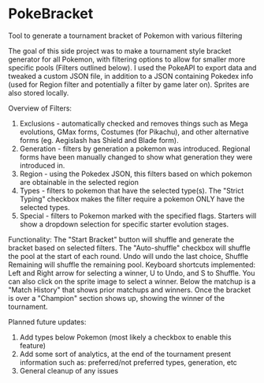 # PokeBracket
Tool to generate a tournament bracket of Pokemon with various filtering

The goal of this side project was to make a tournament style bracket generator for all Pokemon, with filtering options to allow for smaller more specific pools (Filters outlined below).
I used the PokeAPI to export data and tweaked a custom JSON file, in addition to a JSON containing Pokedex info (used for Region filter and potentially a filter by game later on).  Sprites are also stored locally.

Overview of Filters:
1. Exclusions - automatically checked and removes things such as Mega evolutions, GMax forms, Costumes (for Pikachu), and other alternative forms (eg. Aegislash has Shield and Blade form).
2. Generation - filters by generation a pokemon was introduced.  Regional forms have been manually changed to show what generation they were introduced in.
3. Region - using the Pokedex JSON, this filters based on which pokemon are obtainable in the selected region
4. Types - filters to pokemon that have the selected type(s).  The "Strict Typing" checkbox makes the filter require a pokemon ONLY have the selected types.
5. Special - filters to Pokemon marked with the specified flags.  Starters will show a dropdown selection for specific starter evolution stages.

Functionality:
The "Start Bracket" button will shuffle and generate the bracket based on selected filters.
The "Auto-shuffle" checkbox will shuffle the pool at the start of each round.
Undo will undo the last choice, Shuffle Remaining will shuffle the remaining pool.
Keyboard shortcuts implemented: Left and Right arrow for selecting a winner, U to Undo, and S to Shuffle.
You can also click on the sprite image to select a winner.
Below the matchup is a "Match History" that shows prior matchups and winners.
Once the bracket is over a "Champion" section shows up, showing the winner of the tournament.


Planned future updates:
1. Add types below Pokemon (most likely a checkbox to enable this feature)
2. Add some sort of analytics, at the end of the tournament present information such as: preferred/not preferred types, generation, etc
3. General cleanup of any issues
